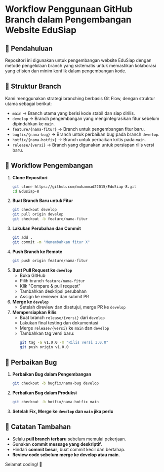 # Workflow Penggunaan GitHub Branch dalam Pengembangan Website EduSiap

## 📌 Pendahuluan
Repositori ini digunakan untuk pengembangan website EduSiap dengan metode pengelolaan branch yang sistematis untuk memastikan kolaborasi yang efisien dan minim konflik dalam pengembangan kode.

## 📂 Struktur Branch
Kami menggunakan strategi branching berbasis Git Flow, dengan struktur utama sebagai berikut:

- `main` → Branch utama yang berisi kode stabil dan siap dirilis.
- `develop` → Branch pengembangan yang mengintegrasikan fitur sebelum dipindahkan ke `main`.
- `feature/{nama-fitur}` → Branch untuk pengembangan fitur baru.
- `bugfix/{nama-bug}` → Branch untuk perbaikan bug pada branch `develop`.
- `hotfix/{nama-hotfix}` → Branch untuk perbaikan kritis pada `main`.
- `release/{versi}` → Branch yang digunakan untuk persiapan rilis versi baru.

## 🔄 Workflow Pengembangan
1. **Clone Repositori**
   ```bash
   git clone https://github.com/muhammad22015/EduSiap-8.git
   cd Edusiap-8
   ```
2. **Buat Branch Baru untuk Fitur**
   ```bash
   git checkout develop
   git pull origin develop
   git checkout -b feature/nama-fitur
   ```
3. **Lakukan Perubahan dan Commit**
   ```bash
   git add .
   git commit -m "Menambahkan fitur X"
   ```
4. **Push Branch ke Remote**
   ```bash
   git push origin feature/nama-fitur
   ```
5. **Buat Pull Request ke `develop`**
   - Buka GitHub
   - Pilih branch `feature/nama-fitur`
   - Klik "Compare & pull request"
   - Tambahkan deskripsi perubahan
   - Assign ke reviewer dan submit PR
6. **Merge ke `develop`**
   - Setelah direview dan disetujui, merge PR ke `develop`
7. **Mempersiapkan Rilis**
   - Buat branch `release/{versi}` dari `develop`
   - Lakukan final testing dan dokumentasi
   - Merge `release/{versi}` ke `main` dan `develop`
   - Tambahkan tag versi baru:
     ```bash
     git tag -a v1.0.0 -m "Rilis versi 1.0.0"
     git push origin v1.0.0
     ```

## 🚀 Perbaikan Bug
1. **Perbaikan Bug dalam Pengembangan**
   ```bash
   git checkout -b bugfix/nama-bug develop
   ```
2. **Perbaikan Bug dalam Produksi**
   ```bash
   git checkout -b hotfix/nama-hotfix main
   ```
3. **Setelah Fix, Merge ke `develop` dan `main` jika perlu**

## 📌 Catatan Tambahan
- Selalu **pull branch terbaru** sebelum memulai pekerjaan.
- Gunakan **commit message yang deskriptif**.
- Hindari **commit besar**, buat commit kecil dan bertahap.
- **Review code sebelum merge ke develop atau main**.

Selamat coding! 🚀
